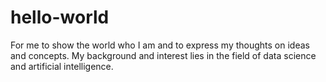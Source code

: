 # hello-world
For me to show the world who I am and to express my thoughts on ideas and concepts.
My background and interest lies in the field of data science and artificial intelligence.
